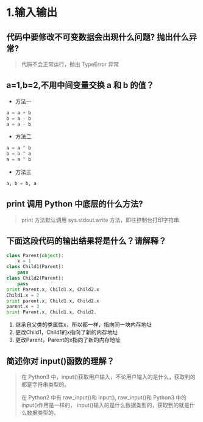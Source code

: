 # 1.输入输出

## 代码中要修改不可变数据会出现什么问题? 抛出什么异常?

> 代码不会正常运行，抛出 TypeError 异常

## a=1,b=2,不用中间变量交换 a 和 b 的值？

*  方法一

```python
a = a + b
b = a - b
a = a - b
```

*  方法二

```python
a = a ^ b
b = b ^ a
a = a ^ b
```

* 方法三

```python
a, b = b, a
```

## print 调用 Python 中底层的什么方法?

> print 方法默认调用 sys.stdout.write 方法，即往控制台打印字符串

## 下面这段代码的输出结果将是什么？请解释？

```python
class Parent(object):
    x = 1
class Child1(Parent):
    pass
class Child2(Parent):
    pass
print Parent.x, Child1.x, Child2.x
Child1.x = 2
print parent.x, Child1.x, Child2.x
parent.x = 3
print Parent.x, Child1.x, Child2.
```

1.  继承自父类的类属性x，所以都一样，指向同一块内存地址
2. 更改Child1，Child1的x指向了新的内存地址
3. 更改Parent，Parent的x指向了新的内存地址

##  简述你对 input\(\)函数的理解？

> 在 Python3 中，input\(\)获取用户输入，不论用户输入的是什么，获取到的都是字符串类型的。
>
>  在 Python2 中有 raw\_input\(\)和 input\(\), raw\_input\(\)和 Python3 中的 input\(\)作用是一样的， input\(\)输入的是什么数据类型的，获取到的就是什么数据类型的。

